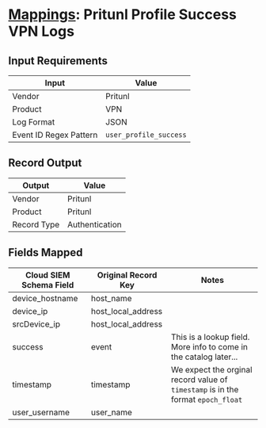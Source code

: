 # [Mappings](README.md): Pritunl Profile Success VPN Logs

## Input Requirements

|Input|Value|
|-----|-----|
|Vendor|Pritunl|
|Product|VPN|
|Log Format|JSON|
|Event ID Regex Pattern|`user_profile_success`|

## Record Output

|Output|Value|
|------|-----|
|Vendor|Pritunl|
|Product|Pritunl|
|Record Type|Authentication|

## Fields Mapped

|Cloud SIEM Schema Field|Original Record Key|Notes|
|-----------------------|-------------------|-----|
|device_hostname|host_name||
|device_ip|host_local_address||
|srcDevice_ip|host_local_address||
|success|event|This is a lookup field. More info to come in the catalog later...|
|timestamp|timestamp|We expect the orginal record value of `timestamp` is in the format `epoch_float`|
|user_username|user_name||

